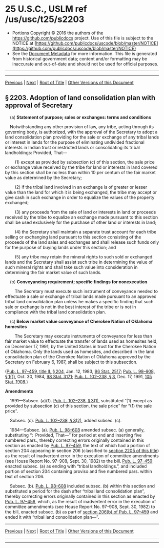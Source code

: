 ---
---

# 25 U.S.C., USLM ref /us/usc/t25/s2203

* Portions Copyright © 2016 the authors of the https://github.com/publicdocs project.
  Use of this file is subject to the NOTICE at [https://github.com/publicdocs/uscode/blob/master/NOTICE](https://github.com/publicdocs/uscode/blob/master/NOTICE)
* See the [Document Metadata](././../../../..//README.md) for more information.
  This file is generated from historical government data; content and/or formatting may be inaccurate and out-of-date and should not be used for official purposes.

----------
----------

[Previous](./../../../..//us/usc/t25/ch24/m__us_usc_t25_s2202.md) | [Next](./../../../..//us/usc/t25/ch24/m__us_usc_t25_s2204.md) | [Root of Title](./../../../../) | [Other Versions of this Document](https://publicdocs.github.io/go/links?ns=uslm&ref=%2Fus%2Fusc%2Ft25%2Fs2203)

## § 2203. Adoption of land consolidation plan with approval of Secretary

    (a) __Statement of purpose; sales or exchanges: terms and conditions__ 

    Notwithstanding any other provision of law, any tribe, acting through its governing body, is authorized, with the approval of the Secretary to adopt a land consolidation plan providing for the sale or exchange of any tribal lands or interest in lands for the purpose of eliminating undivided fractional interests in Indian trust or restricted lands or consolidating its tribal landholdings: Provided, That—

        (1) except as provided by subsection (c) of this section, the sale price or exchange value received by the tribe for land or interests in land covered by this section shall be no less than within 10 per centum of the fair market value as determined by the Secretary;

        (2) if the tribal land involved in an exchange is of greater or lesser value than the land for which it is being exchanged, the tribe may accept or give cash in such exchange in order to equalize the values of the property exchanged;

        (3) any proceeds from the sale of land or interests in land or proceeds received by the tribe to equalize an exchange made pursuant to this section shall be used exclusively for the purchase of other land or interests in land;

        (4) the Secretary shall maintain a separate trust account for each tribe selling or exchanging land pursuant to this section consisting of the proceeds of the land sales and exchanges and shall release such funds only for the purpose of buying lands under this section; and

        (5) any tribe may retain the mineral rights to such sold or exchanged lands and the Secretary shall assist such tribe in determining the value of such mineral rights and shall take such value into consideration in determining the fair market value of such lands.

    (b) __Conveyancing requirement; specific findings for nonexecution__ 

        The Secretary must execute such instrument of conveyance needed to effectuate a sale or exchange of tribal lands made pursuant to an approved tribal land consolidation plan unless he makes a specific finding that such sale or exchange is not in the best interest of the tribe or is not in compliance with the tribal land consolidation plan.

    (c) __Below market value conveyance of Cherokee Nation of Oklahoma homesites__ 

        The Secretary may execute instruments of conveyance for less than fair market value to effectuate the transfer of lands used as homesites held, on December 17, 1991, by the United States in trust for the Cherokee Nation of Oklahoma. Only the lands used as homesites, and described in the land consolidation plan of the Cherokee Nation of Oklahoma approved by the Secretary on February 6, 1987, shall be subject to this subsection.

([Pub. L. 97–459, title II, § 204][/us/pl/97/459/s204], Jan. 12, 1983, [96 Stat. 2517][/us/stat/96/2517]; [Pub. L. 98–608, § 1(1)][/us/pl/98/608/s1/1], Oct. 30, 1984, [98 Stat. 3171][/us/stat/98/3171]; [Pub. L. 102–238, § 3][/us/pl/102/238/s3], Dec. 17, 1991, [105 Stat. 1908][/us/stat/105/1908].)

 __Amendments__ 

    1991—Subsec. (a)(1). [Pub. L. 102–238, § 3(1)][/us/pl/102/238/s3/1], substituted “(1) except as provided by subsection (c) of this section, the sale price” for “(1) the sale price”.

    Subsec. (c). [Pub. L. 102–238, § 3(2)][/us/pl/102/238/s3/2], added subsec. (c).

    1984—Subsec. (a). [Pub. L. 98–608][/us/pl/98/608] amended subsec. (a) generally, substituting “: Provided, That—” for period at end and inserting five numbered pars., thereby correcting errors originally contained in this section as enacted by [Pub. L. 97–459][/us/pl/97/459], the text of which had a portion of section 204 appearing in section 206 (classified to [section 2205 of this title][/us/usc/t25/s2205]) as the result of inadvertent error in the execution of committee amendments (see House Report No. 97–908, Sept. 30, 1982) to the bill. [Pub. L. 97–459][/us/pl/97/459] enacted subsec. (a) as ending with “tribal landholdings.”, and included portion of section 204 containing proviso and five numbered pars. within text of section 206.

    Subsec. (b). [Pub. L. 98–608][/us/pl/98/608] included subsec. (b) within this section and substituted a period for the dash after “tribal land consolidation plan”, thereby correcting errors originally contained in this section as enacted by [Pub. L. 97–459][/us/pl/97/459], which, as the result of inadvertent error in the execution of committee amendments (see House Report No. 97–908, Sept. 30, 1982) to the bill, enacted subsec. (b) as part of [section 206(b) of Pub. L. 97–459][/us/pl/97/459/s206/b] and ended it with “tribal land consolidation plan—”.

----------

[Previous](./../../../..//us/usc/t25/ch24/m__us_usc_t25_s2202.md) | [Next](./../../../..//us/usc/t25/ch24/m__us_usc_t25_s2204.md) | [Root of Title](./../../../../) | [Other Versions of this Document](https://publicdocs.github.io/go/links?ns=uslm&ref=%2Fus%2Fusc%2Ft25%2Fs2203)

----------
----------

[/us/pl/97/459/s204]: https://publicdocs.github.io/go/links?ns=uslm&ref=%2Fus%2Fpl%2F97%2F459%2Fs204
[/us/stat/96/2517]: https://publicdocs.github.io/go/links?ns=uslm&ref=%2Fus%2Fstat%2F96%2F2517
[/us/pl/98/608/s1/1]: https://publicdocs.github.io/go/links?ns=uslm&ref=%2Fus%2Fpl%2F98%2F608%2Fs1%2F1
[/us/stat/98/3171]: https://publicdocs.github.io/go/links?ns=uslm&ref=%2Fus%2Fstat%2F98%2F3171
[/us/pl/102/238/s3]: https://publicdocs.github.io/go/links?ns=uslm&ref=%2Fus%2Fpl%2F102%2F238%2Fs3
[/us/stat/105/1908]: https://publicdocs.github.io/go/links?ns=uslm&ref=%2Fus%2Fstat%2F105%2F1908
[/us/pl/102/238/s3/1]: https://publicdocs.github.io/go/links?ns=uslm&ref=%2Fus%2Fpl%2F102%2F238%2Fs3%2F1
[/us/pl/102/238/s3/2]: https://publicdocs.github.io/go/links?ns=uslm&ref=%2Fus%2Fpl%2F102%2F238%2Fs3%2F2
[/us/pl/98/608]: https://publicdocs.github.io/go/links?ns=uslm&ref=%2Fus%2Fpl%2F98%2F608
[/us/pl/97/459]: https://publicdocs.github.io/go/links?ns=uslm&ref=%2Fus%2Fpl%2F97%2F459
[/us/usc/t25/s2205]: https://publicdocs.github.io/go/links?ns=uslm&ref=%2Fus%2Fusc%2Ft25%2Fs2205
[/us/pl/97/459]: https://publicdocs.github.io/go/links?ns=uslm&ref=%2Fus%2Fpl%2F97%2F459
[/us/pl/98/608]: https://publicdocs.github.io/go/links?ns=uslm&ref=%2Fus%2Fpl%2F98%2F608
[/us/pl/97/459]: https://publicdocs.github.io/go/links?ns=uslm&ref=%2Fus%2Fpl%2F97%2F459
[/us/pl/97/459/s206/b]: https://publicdocs.github.io/go/links?ns=uslm&ref=%2Fus%2Fpl%2F97%2F459%2Fs206%2Fb



